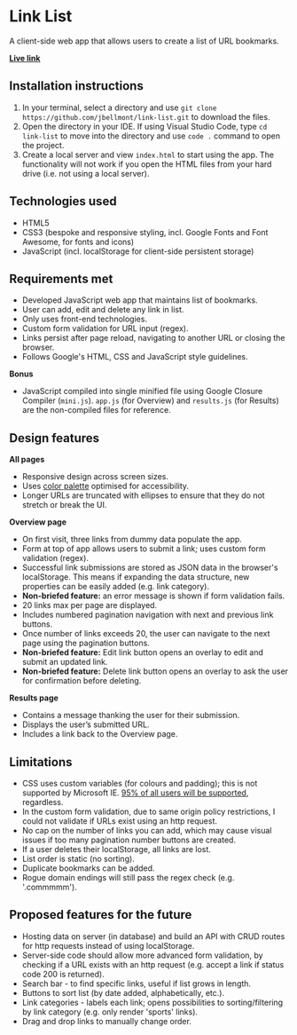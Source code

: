 # Link List

A client-side web app that allows users to create a list of URL bookmarks.

**[Live link](https://jbellmont.github.io/link-list)**


## Installation instructions
1. In your terminal, select a directory and use `git clone https://github.com/jbellmont/link-list.git` to download the files.
2. Open the directory in your IDE. If using Visual Studio Code, type `cd link-list` to move into the directory and use `code .` command to open the project.
3. Create a local server and view `index.html` to start using the app. The functionality will not work if you open the HTML files from your hard drive (i.e. not using a local server).

## Technologies used
- HTML5
- CSS3 (bespoke and responsive styling, incl. Google Fonts and Font Awesome, for fonts and icons)
- JavaScript (incl. localStorage for client-side persistent storage)

## Requirements met
- Developed JavaScript web app that maintains list of bookmarks.
- User can add, edit and delete any link in list.
- Only uses front-end technologies.
- Custom form validation for URL input (regex).
- Links persist after page reload, navigating to another URL or closing the browser.
- Follows Google's HTML, CSS and JavaScript style guidelines.

**Bonus**
- JavaScript compiled into single minified file using Google Closure Compiler (`mini.js`). `app.js` (for Overview) and `results.js` (for Results) are the non-compiled files for reference.

## Design features
**All pages**
- Responsive design across screen sizes.
- Uses [color palette](https://material.io/resources/color/#!/?view.left=0&view.right=0&primary.color=1976D2) optimised for accessibility.
- Longer URLs are truncated with ellipses to ensure that they do not stretch or break the UI. 

**Overview page**
- On first visit, three links from dummy data populate the app.
- Form at top of app allows users to submit a link; uses custom form validation (regex).
- Successful link submissions are stored as JSON data in the browser's localStorage. This means if expanding the data structure, new properties can be easily added (e.g. link category).
- **Non-briefed feature:** an error message is shown if form validation fails.
- 20 links max per page are displayed.
- Includes numbered pagination navigation with next and previous link buttons.
- Once number of links exceeds 20, the user can navigate to the next page using the pagination buttons.
- **Non-briefed feature:** Edit link button opens an overlay to edit and submit an updated link.
- **Non-briefed feature:** Delete link button opens an overlay to ask the user for confirmation before deleting.

**Results page**
- Contains a message thanking the user for their submission.
- Displays the user’s submitted URL.
- Includes a link back to the Overview page.

## Limitations
- CSS uses custom variables (for colours and padding); this is not supported by Microsoft IE. [95% of all users will be supported](https://caniuse.com/?search=custom%20variables), regardless.
- In the custom form validation, due to same origin policy restrictions, I could not validate if URLs exist using an http request. 
- No cap on the number of links you can add, which may cause visual issues if too many pagination number buttons are created.
- If a user deletes their localStorage, all links are lost.
- List order is static (no sorting).
- Duplicate bookmarks can be added.
- Rogue domain endings will still pass the regex check (e.g. '.commmmm').

## Proposed features for the future
- Hosting data on server (in database) and build an API with CRUD routes for http requests instead of using localStorage.
- Server-side code should allow more advanced form validation, by checking if a URL exists with an http request (e.g. accept a link if status code 200 is returned).
- Search bar - to find specific links, useful if list grows in length.
- Buttons to sort list (by date added, alphabetically, etc.).
- Link categories - labels each link; opens possibilities to sorting/filtering by link category (e.g. only render 'sports' links).
- Drag and drop links to manually change order.
